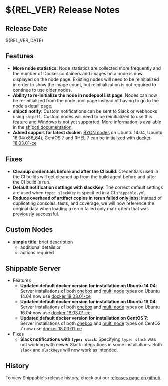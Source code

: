 # ${REL_VER} Release Notes

## Release Date
${REL_VER_DATE}

## Features
  - **More node statistics**: Node statistics are collected more frequently and the number of Docker containers and images on a node is now displayed on the node page.  Existing nodes will need to be reinitialized in order to show the image count, but reinitialization is not required to continue to use older nodes.
  - **Ability to re-initialize the node in nodepool list page**: Nodes can now be re-initialized from the node pool page instead of having to go to the node's detail page.
  - **shipctl notify**: Custom notifications can be sent to Slack or webhooks using `shipctl`. Custom nodes will need to be reinitialized to use this feature and Windows is not yet supported. More information is available in the [shipctl documentation](http://docs.shippable.com/platform/tutorial/workflow/using-shipctl/).
  - **Added support for latest docker**: [BYON nodes](http://docs.shippable.com/platform/runtime/nodes/#byon-nodes) on Ubuntu 14.04, Ubuntu 16.04(x86_64), CentOS 7 and RHEL 7 can be initialized with [docker 18.03.01-ce](https://docs.docker.com/release-notes/docker-ce/#18031-ce-2018-04-26)

## Fixes
  - **Cleanup credentials before and after the CI build**: Credentials used in the CI builds will get cleaned up from the build agent before and after the CI build is run.
  - **Default notification settings with slackKey**: The correct default settings are used when `type: slackKey` is specified in a CI `shippable.yml`.
  - **Reduce overhead of artifact copies in rerun failed only jobs**: Instead of duplicating consoles, tests, and coverage, we will now reference the original data when loading a rerun failed only matrix item that was previously successful.

## Custom Nodes
  - **simple title**: brief description
      - additional details or
      - actions required

## Shippable Server

  - Features
      - **Updated default docker version for installation on Ubuntu 14.04**: Server installations of both [onebox](http://docs.shippable.com/platform/server/install-onebox/) and [multi node](http://docs.shippable.com/platform/server/install-two-server/) types on Ubuntu 14.04 now use [docker 18.03.01-ce](https://docs.docker.com/release-notes/docker-ce/#18031-ce-2018-04-26)
      - **Updated default docker version for installation on Ubuntu 16.04**: Server installations of both [onebox](http://docs.shippable.com/platform/server/install-onebox/) and [multi node](http://docs.shippable.com/platform/server/install-two-server/) types on Ubuntu 16.04 now use [docker 18.03.01-ce](https://docs.docker.com/release-notes/docker-ce/#18031-ce-2018-04-26)
      - **Updated default docker version for installation on CentOS 7**: Server installations of both [onebox](http://docs.shippable.com/platform/server/install-onebox/) and [multi node](http://docs.shippable.com/platform/server/install-two-server/) types on CentOS 7 now use [docker 18.03.01-ce](https://docs.docker.com/release-notes/docker-ce/#18031-ce-2018-04-26)
  - Fixes
      - **Slack notifications with `type: slack`**: Specifying `type: slack` was not working with newer Slack integrations in some installations. Both `slack` and `slackKeys` will now work as intended.

## History

To view Shippable's release history, check out our [releases page on github](https://github.com/Shippable/admiral/releases).
